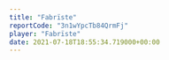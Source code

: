 ```yaml
---
title: "Fabrïste"
reportCode: "3n1wYpcTb84QrmFj"
player: "Fabrïste"
date: 2021-07-18T18:55:34.719000+00:00
---
```

